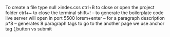 To create a file type null >index.css
ctrl+B to close or open the project folder
ctrl+~ to close the terminal
shift+! – to generate the boilerplate code
live server will open in port 5500
lorem+enter – for a paragraph description
p\*8 – generates 8 paragraph tags
to go to the another page we use anchor tag (<a href=”https://www.instagram.com/”> </a>
button vs submit
